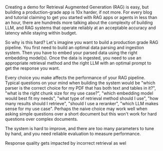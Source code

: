 
Creating a demo for Retrieval Augmented Generation (RAG) is easy, but building a production-grade app is 10x harder, if not more. For every blog and tutorial claiming to get you started with RAG apps or agents in less than an hour, there are hundreds more talking about the complexity of building LLM, and RAG systems that operate reliably at an acceptable accuracy and latency while staying within budget.

So why is this hard? Let's imagine you want to build a production grade RAG pipeline. You first need to build an optimal data parsing and ingestion system. Then you have to embed your parsed data using the right embedding model(s). Once the data is ingested, you need to use an appropriate retrieval method and the right LLM with an optimal prompt to get the response you want. 

Every choice you make affects the performance of your RAG pipeline. Typical questions on your mind when building the system would be "which parser is the correct choice for my PDF that has both text and tables in it?", "what is the right chunk size for my use case?", "which embedding model would best fit my needs", "what type of retrieval method should I use", "how many results should I retrieve", "should I use a reranker", "which LLM makes sense for my use case". Perhaps the naive choice may work well when asking simple questions over a short document but this won't work for hard questions over complex documents. 

The system is hard to improve, and there are too many parameters to tune by hand, and you need reliable evaluation to measure performance. 



Response quality gets impacted by incorrect retrieval as wel